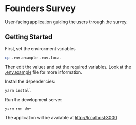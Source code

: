 # Founders Survey

User-facing application guiding the users through the survey.

## Getting Started

First, set the environment variables:

```bash
cp .env.example .env.local
```

Then edit the values and set the required variables. Look at the [.env.example](./.env.example) file for more information.

Install the dependencies:

```bash
yarn install
```

Run the development server:

```bash
yarn run dev
```

The application will be available at [http://localhost:3000](http://localhost:3000)
